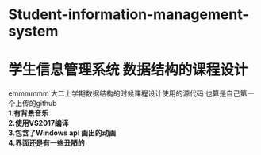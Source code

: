 # Student-information-management-system
# 学生信息管理系统 数据结构的课程设计
emmmmmm 大二上学期数据结构的时候课程设计使用的源代码  也算是自己第一个上传的github  
**1.有背景音乐  
2.使用VS2017编译  
3.包含了Windows api 画出的动画  
4.界面还是有一些丑陋的**  

